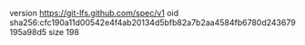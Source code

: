version https://git-lfs.github.com/spec/v1
oid sha256:cfc190a11d00542e4f4ab20134d5bfb82a7b2aa4584fb6780d243679195a98d5
size 198
